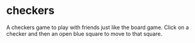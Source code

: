 # checkers
A checkers game to play with friends just like the board game. Click on a checker and then an open blue square to move to that square.
